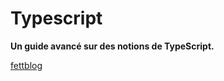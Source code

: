 # Typescript

**Un guide avancé sur des notions de TypeScript.**

[fettblog](https://fettblog.eu/advanced-typescript-guide/)


